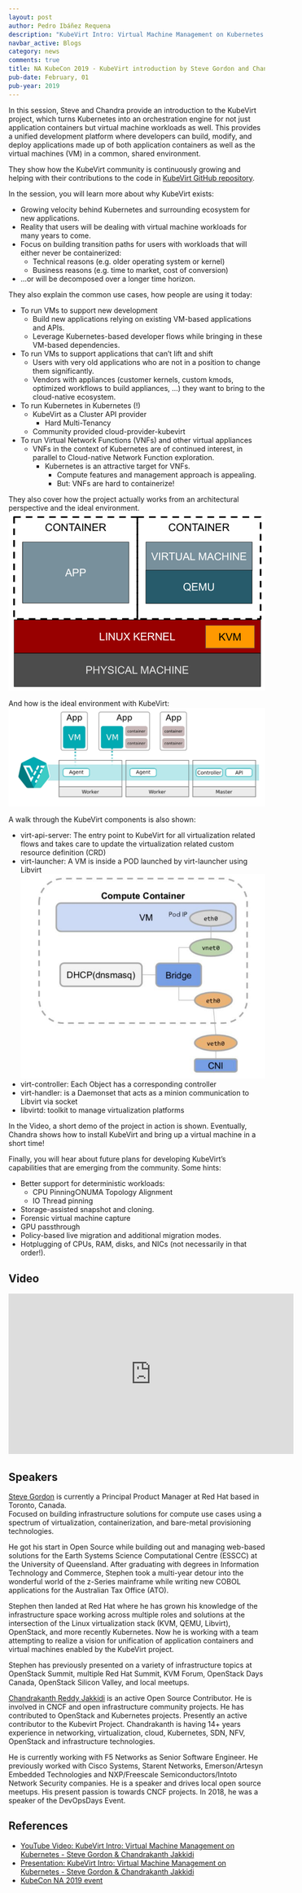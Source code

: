 ```yaml
---
layout: post
author: Pedro Ibáñez Requena
description: "KubeVirt Intro: Virtual Machine Management on Kubernetes - Steve Gordon & Chandrakanth Jakkidi"
navbar_active: Blogs
category: news
comments: true
title: NA KubeCon 2019 - KubeVirt introduction by Steve Gordon and Chandrakanth Jakkidi
pub-date: February, 01
pub-year: 2019
---
```



In this session, Steve and Chandra provide an introduction to the KubeVirt project, which turns Kubernetes into an 
orchestration engine for not just application containers but virtual machine workloads as well. This provides a 
unified development platform where developers can build, modify, and deploy applications made up of both application 
containers as well as the virtual machines (VM) in a common, shared environment.

They show how the KubeVirt community is continuously growing and helping with their contributions to the code in
[KubeVirt GitHub repository](https://github.com/kubevirt).

In the session, you will learn more about why KubeVirt exists:
- Growing velocity behind Kubernetes and surrounding ecosystem for new applications.
- Reality that users will be dealing with virtual machine workloads for many years to come.
- Focus on building transition paths for users with workloads that will either never be containerized:
    - Technical reasons (e.g. older operating system or kernel)
    - Business reasons (e.g. time to market, cost of conversion)
- ...or will be decomposed over a longer time horizon.

They also explain the common use cases, how people are using it today:
- To run VMs to support new development
    - Build new applications relying on existing VM-based applications and APIs.
    - Leverage Kubernetes-based developer flows while bringing in these VM-based dependencies.
- To run VMs to support applications that can’t lift and shift
    - Users with very old applications who are not in a position to change them significantly.
    - Vendors with appliances (customer kernels, custom kmods, optimized workflows to build appliances, ...) they want to bring to the cloud-native ecosystem.
- To run Kubernetes in Kubernetes (!)
    - KubeVirt as a Cluster API provider
        - Hard Multi-Tenancy
    - Community provided cloud-provider-kubevirt
- To run Virtual Network Functions (VNFs) and other virtual appliances
    - VNFs in the context of Kubernetes are of continued interest, in parallel to Cloud-native Network Function exploration.
        - Kubernetes is an attractive target for VNFs.
            - Compute features and management approach is appealing.
            - But: VNFs are hard to containerize!

They also cover how the project actually works from an architectural perspective and the ideal environment.
![architectural_perspective](/assets/2020-01-29-KubeVirt_Intro-Virtual_Machine_Management_on_Kubernetes/containers_and_vms.png)

And how is the ideal environment with KubeVirt:
![kubevirt_environment](/assets/2020-01-29-KubeVirt_Intro-Virtual_Machine_Management_on_Kubernetes/kubevirt_environment.png)


A walk through the KubeVirt components is also shown:
- virt-api-server: The entry point to KubeVirt for all virtualization related flows and takes care to update the virtualization related custom resource definition (CRD)
- virt-launcher: A VM is inside a POD launched by virt-launcher using Libvirt
![pod_networking](/assets/2020-01-29-KubeVirt_Intro-Virtual_Machine_Management_on_Kubernetes/pod_networking.png)
- virt-controller: Each Object has a corresponding controller
- virt-handler: is a Daemonset that acts as a minion communication to Libvirt via socket
- libvirtd: toolkit to manage virtualization platforms

In the Video, a short demo of the project in action is shown. Eventually, Chandra shows how to install KubeVirt and bring up a virtual machine in a short time!

Finally, you will hear about future plans for developing KubeVirt’s capabilities that are emerging from the community. Some hints:
- Better support for deterministic workloads:
    - CPU Pinning○NUMA Topology Alignment
    - IO Thread pinning
- Storage-assisted snapshot and cloning.
- Forensic virtual machine capture
- GPU passthrough
- Policy-based live migration and additional migration modes.
- Hotplugging of CPUs, RAM, disks, and NICs (not necessarily in that order!).

## Video

<iframe width="560" height="315" style="height: 315px" src="https://www.youtube.com/embed/_z5Pjyl0Dq4" frameborder="0" allow="accelerometer; autoplay; encrypted-media; gyroscope; picture-in-picture" allowfullscreen></iframe>

## Speakers

[Steve Gordon](https://twitter.com/xsgordon) is currently a Principal Product Manager at Red Hat based in Toronto, Canada.  
Focused on building infrastructure solutions for compute use cases using a spectrum of virtualization, containerization, 
and bare-metal provisioning technologies. 

He got his start in Open Source while building out and managing web-based solutions for the Earth Systems Science Computational 
Centre (ESSCC) at the University of Queensland. After graduating with degrees in Information Technology and Commerce, Stephen took 
a multi-year detour into the wonderful world of the z-Series mainframe while writing new COBOL applications for the Australian Tax Office (ATO).

Stephen then landed at Red Hat where he has grown his knowledge of the infrastructure space working across multiple roles and solutions 
at the intersection of the Linux virtualization stack (KVM, QEMU, Libvirt), OpenStack, and more recently Kubernetes. Now he is working with a 
team attempting to realize a vision for unification of application containers and virtual machines enabled by the KubeVirt project.

Stephen has previously presented on a variety of infrastructure topics at OpenStack Summit, multiple Red Hat Summit, KVM Forum, OpenStack Days Canada, 
OpenStack Silicon Valley, and local meetups.

[Chandrakanth Reddy Jakkidi](https://www.linkedin.com/in/jakkidi-chandrakanth-reddy-149a5920/) is an active Open Source Contributor. He is involved in CNCF and open infrastructure community projects.
He has contributed to OpenStack and Kubernetes projects. Presently an active contributor to the Kubevirt Project.
Chandrakanth is having 14+ years experience in networking, virtualization, cloud, Kubernetes, SDN, NFV, OpenStack and infrastructure technologies.

He is currently working with F5 Networks as Senior Software Engineer. He previously worked with Cisco Systems, Starent Networks, Emerson/Artesyn Embedded 
Technologies and NXP/Freescale Semiconductors/Intoto Network Security companies. He is a speaker and drives local open source meetups. His present passion 
is towards CNCF projects. In 2018, he was a speaker of the DevOpsDays Event.

## References
- [YouTube Video: KubeVirt Intro: Virtual Machine Management on Kubernetes - Steve Gordon & Chandrakanth Jakkidi](https://www.youtube.com/watch?v=_z5Pjyl0Dq4)
- [Presentation: KubeVirt Intro: Virtual Machine Management on Kubernetes - Steve Gordon & Chandrakanth Jakkidi](https://static.sched.com/hosted_files/kccncna19/70/Introduction_to_KubeVirt-KUBECONNA19.pdf)
- [KubeCon NA 2019 event](https://kccncna19.sched.com/event/VyBC)
